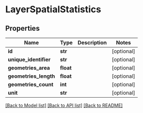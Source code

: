 # LayerSpatialStatistics

## Properties
Name | Type | Description | Notes
------------ | ------------- | ------------- | -------------
**id** | **str** |  | [optional] 
**unique_identifier** | **str** |  | [optional] 
**geometries_area** | **float** |  | [optional] 
**geometries_length** | **float** |  | [optional] 
**geometries_count** | **int** |  | [optional] 
**unit** | **str** |  | [optional] 

[[Back to Model list]](../README.md#documentation-for-models) [[Back to API list]](../README.md#documentation-for-api-endpoints) [[Back to README]](../README.md)

